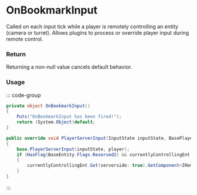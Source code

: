 <Badge type="danger" text="Carbon Compatible"/><Badge type="warning" text="Oxide Compatible"/>
# OnBookmarkInput
Called on each input tick while a player is remotely controlling an entity (camera or turret). Allows plugins to process or override player input during remote control.
### Return
Returning a non-null value cancels default behavior.

### Usage
::: code-group
```csharp [Example]
private object OnBookmarkInput()
{
	Puts("OnBookmarkInput has been fired!");
	return (System.Object)default;
}
```
```csharp [Source — Assembly-CSharp @ ComputerStation]
public override void PlayerServerInput(InputState inputState, BasePlayer player)
{
	base.PlayerServerInput(inputState, player);
	if (HasFlag(BaseEntity.Flags.Reserved2) && currentlyControllingEnt.IsValid(serverside: true))
	{
		currentlyControllingEnt.Get(serverside: true).GetComponent<IRemoteControllable>().UserInput(inputState, new CameraViewerId(player.userID, 0L));
	}
}

```
:::
